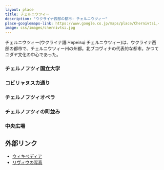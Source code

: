 ```yaml
---
layout: place
title: チェルニウツィー
description: "ウクライナ西部の都市: チェルニウツィー"
place-googlemaps-link: https://www.google.co.jp/maps/place/Chernivtsi,+Chernivets'ka+oblast,+Ukraine/
image: css/images/chernivtsi.jpg
---
```

チェルニウツィー(ウクライナ語:Чернівці チェルニウツィー)は、ウクライナ西部の都市で、チェルニウツィー州の州都。北ブコヴィナの代表的な都市。かつてユダヤ文化の中心であった。

### チェルノフツィ国立大学
<div class="lazyload">
<!--
<div about='https://farm3.static.flickr.com/2809/9922285654_60abf139be_b.jpg'><a href='https://www.flickr.com/photos/ashenwolf/9922285654/' target='_blank'><img xmlns:dct='https://purl.org/dc/terms/' href='https://purl.org/dc/dcmitype/StillImage' rel='dct:type' src='https://farm3.static.flickr.com/2809/9922285654_60abf139be_b.jpg' alt='Chernivtsi National University by Wolfhowl, on Flickr' title='Chernivtsi National University by Wolfhowl, on Flickr' border='0'/></a><br/><a rel='license' href='https://creativecommons.org/licenses/by-nc/2.0/' target='_blank'><img src='https://i.creativecommons.org/l/by-nc/2.0/80x15.png' alt='Creative Commons Creative Commons Attribution-Noncommercial 2.0 Generic License' title='Creative Commons Creative Commons Attribution-Noncommercial 2.0 Generic License' border='0' align='left'></a>&nbsp; &nbsp;by&nbsp;<a href='https://www.flickr.com/people/ashenwolf/' target='_blank'>&nbsp;</a><a xmlns:cc='https://creativecommons.org/ns#' rel='cc:attributionURL' property='cc:attributionName' href='https://www.flickr.com/people/ashenwolf/' target='_blank'>Wolfhowl</a><a href='https://www.imagecodr.org/' target='_blank'>&nbsp;</a></div>
-->
</div>

### コビリャヌスカ通り
<div class="lazyload">
<!--
<div about='https://farm4.static.flickr.com/3754/9922302275_d7aaa889c6_b.jpg'><a href='https://www.flickr.com/photos/ashenwolf/9922302275/' target='_blank'><img xmlns:dct='https://purl.org/dc/terms/' href='https://purl.org/dc/dcmitype/StillImage' rel='dct:type' src='https://farm4.static.flickr.com/3754/9922302275_d7aaa889c6_b.jpg' alt='Kobylanska Street by Wolfhowl, on Flickr' title='Kobylanska Street by Wolfhowl, on Flickr' border='0'/></a><br/><a rel='license' href='https://creativecommons.org/licenses/by-nc/2.0/' target='_blank'><img src='https://i.creativecommons.org/l/by-nc/2.0/80x15.png' alt='Creative Commons Creative Commons Attribution-Noncommercial 2.0 Generic License' title='Creative Commons Creative Commons Attribution-Noncommercial 2.0 Generic License' border='0' align='left'></a>&nbsp; &nbsp;by&nbsp;<a href='https://www.flickr.com/people/ashenwolf/' target='_blank'>&nbsp;</a><a xmlns:cc='https://creativecommons.org/ns#' rel='cc:attributionURL' property='cc:attributionName' href='https://www.flickr.com/people/ashenwolf/' target='_blank'>Wolfhowl</a><a href='https://www.imagecodr.org/' target='_blank'>&nbsp;</a></div>
-->
</div>

### チェルノフツィオペラ
<div class="lazyload">
<!--
<div about='https://farm8.static.flickr.com/7400/9922430893_f5d787d57a_b.jpg'><a href='https://www.flickr.com/photos/ashenwolf/9922430893/' target='_blank'><img xmlns:dct='https://purl.org/dc/terms/' href='https://purl.org/dc/dcmitype/StillImage' rel='dct:type' src='https://farm8.static.flickr.com/7400/9922430893_f5d787d57a_b.jpg' alt='Chernivtsi Opera House by Wolfhowl, on Flickr' title='Chernivtsi Opera House by Wolfhowl, on Flickr' border='0'/></a><br/><a rel='license' href='https://creativecommons.org/licenses/by-nc/2.0/' target='_blank'><img src='https://i.creativecommons.org/l/by-nc/2.0/80x15.png' alt='Creative Commons Creative Commons Attribution-Noncommercial 2.0 Generic License' title='Creative Commons Creative Commons Attribution-Noncommercial 2.0 Generic License' border='0' align='left'></a>&nbsp; &nbsp;by&nbsp;<a href='https://www.flickr.com/people/ashenwolf/' target='_blank'>&nbsp;</a><a xmlns:cc='https://creativecommons.org/ns#' rel='cc:attributionURL' property='cc:attributionName' href='https://www.flickr.com/people/ashenwolf/' target='_blank'>Wolfhowl</a><a href='https://www.imagecodr.org/' target='_blank'>&nbsp;</a></div>
-->
</div>

### チェルノフツィの町並み
<div class="lazyload">
<!--
<div about='https://farm3.static.flickr.com/2820/9922423394_d4c990a380_b.jpg'><a href='https://www.flickr.com/photos/ashenwolf/9922423394/' target='_blank'><img xmlns:dct='https://purl.org/dc/terms/' href='https://purl.org/dc/dcmitype/StillImage' rel='dct:type' src='https://farm3.static.flickr.com/2820/9922423394_d4c990a380_b.jpg' alt='Chernivtsi Landscape by Wolfhowl, on Flickr' title='Chernivtsi Landscape by Wolfhowl, on Flickr' border='0'/></a><br/><a rel='license' href='https://creativecommons.org/licenses/by-nc/2.0/' target='_blank'><img src='https://i.creativecommons.org/l/by-nc/2.0/80x15.png' alt='Creative Commons Creative Commons Attribution-Noncommercial 2.0 Generic License' title='Creative Commons Creative Commons Attribution-Noncommercial 2.0 Generic License' border='0' align='left'></a>&nbsp; &nbsp;by&nbsp;<a href='https://www.flickr.com/people/ashenwolf/' target='_blank'>&nbsp;</a><a xmlns:cc='https://creativecommons.org/ns#' rel='cc:attributionURL' property='cc:attributionName' href='https://www.flickr.com/people/ashenwolf/' target='_blank'>Wolfhowl</a><a href='https://www.imagecodr.org/' target='_blank'>&nbsp;</a></div>
-->
</div>

### 中央広場
<div class="lazyload">
<!--
<div about='https://farm4.static.flickr.com/3748/9922539203_96b1ab7c29_b.jpg'><a href='https://www.flickr.com/photos/ashenwolf/9922539203/' target='_blank'><img xmlns:dct='https://purl.org/dc/terms/' href='https://purl.org/dc/dcmitype/StillImage' rel='dct:type' src='https://farm4.static.flickr.com/3748/9922539203_96b1ab7c29_b.jpg' alt='Central Square by Wolfhowl, on Flickr' title='Central Square by Wolfhowl, on Flickr' border='0'/></a><br/><a rel='license' href='https://creativecommons.org/licenses/by-nc/2.0/' target='_blank'><img src='https://i.creativecommons.org/l/by-nc/2.0/80x15.png' alt='Creative Commons Creative Commons Attribution-Noncommercial 2.0 Generic License' title='Creative Commons Creative Commons Attribution-Noncommercial 2.0 Generic License' border='0' align='left'></a>&nbsp; &nbsp;by&nbsp;<a href='https://www.flickr.com/people/ashenwolf/' target='_blank'>&nbsp;</a><a xmlns:cc='https://creativecommons.org/ns#' rel='cc:attributionURL' property='cc:attributionName' href='https://www.flickr.com/people/ashenwolf/' target='_blank'>Wolfhowl</a><a href='https://www.imagecodr.org/' target='_blank'>&nbsp;</a></div>
-->
</div>

## 外部リンク
* <a href="https://ja.wikipedia.org/wiki/%E3%83%81%E3%82%A7%E3%83%AB%E3%83%8B%E3%82%A6%E3%83%84%E3%82%A3%E3%83%BC">ウィキペディア</a>
* <a href="https://www.flickr.com/photos/ashenwolf/sets/72157635856023324/">リヴィウの写真</a>
